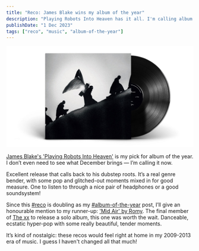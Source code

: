 ```yaml
---
title: "Reco: James Blake wins my album of the year"
description: "Playing Robots Into Heaven has it all. I'm calling album of the year early!"
publishDate: "1 Dec 2023"
tags: ["reco", "music", "album-of-the-year"]
---
```


![Vinyl record of 'Playing Robots Into Heaven' by James Blake](./playing-robots-into-heaven-vinyl.jpg)

[James Blake's 'Playing Robots Into Heaven'](https://open.spotify.com/album/2ZwNcWl8h9blysDE8i4juL?si=UuhyQnB1TkuGa7mZSJ5D5A) is my pick for album of the year. I don’t even need to see what December brings — I’m calling it now.

Excellent release that calls back to his dubstep roots. It’s a real genre bender, with some pop and glitched-out moments mixed in for good measure. One to listen to through a nice pair of headphones or a good soundsystem!

Since this [#reco](/tags/reco) is doubling as my [#album-of-the-year](/tags/album-of-the-year) post, I’ll give an honourable mention to my runner-up: ['Mid Air' by Romy](https://open.spotify.com/album/7vQRJ5q9b0c4gKrsh9yIhE?si=WT_hQWyQRVe75fkmuKcRNA). The final member of [The xx](https://open.spotify.com/artist/3iOvXCl6edW5Um0fXEBRXy?si=4-upTWDPRNmqxhmltH8hbA) to release a solo album, this one was worth the wait. Danceable, ecstatic hyper-pop with some really beautiful, tender moments.

It’s kind of nostalgic: these recos would feel right at home in my 2009-2013 era of music. I guess I haven't changed all that much!
